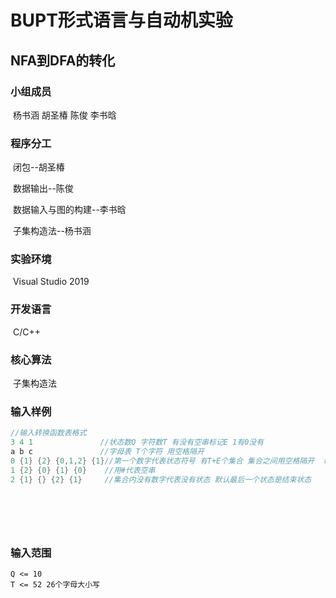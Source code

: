 # BUPT形式语言与自动机实验

## NFA到DFA的转化

### 小组成员

​	杨书涵	胡圣椿	陈俊	李书晗

### 程序分工

​	闭包--胡圣椿  

​	数据输出--陈俊

​	数据输入与图的构建--李书晗 

​	子集构造法--杨书涵

### 实验环境

​	Visual Studio 2019

### 开发语言

​	C/C++

### 核心算法

​	子集构造法

### 输入样例

```c
//输入转换函数表格式
3 4 1				//状态数Q 字符数T 有没有空串标记E 1有0没有		
a b c 				//字母表 T个字符 用空格隔开 		
0 {1} {2} {0,1,2} {1}//第一个数字代表状态符号 有T+E个集合 集合之间用空格隔开  每个集合有最多Q个数字用逗号隔开代表状态的转移
1 {2} {0} {1} {0}	 //用#代表空串				  
2 {1} {} {2} {1}     //集合内没有数字代表没有状态 默认最后一个状态是结束状态

    
    
    
    
```

### 输入范围

```
Q <= 10
T <= 52 26个字母大小写

```

